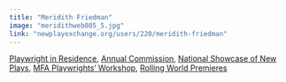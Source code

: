 ```yaml
---
title: "Meridith Friedman"
image: "meridithweb085_5.jpg"
link: "newplayexchange.org/users/220/meridith-friedman"
---
```


[Playwright in Residence](/programs/collaboration-fund), [Annual Commission](/programs/commissions), [National Showcase of New Plays](/programs/national-showcase-of-new-plays), [MFA Playwrights’ Workshop](/programs/mfa-playwrights-workshop), [Rolling World Premieres](/programs/rolling-world-premieres)
